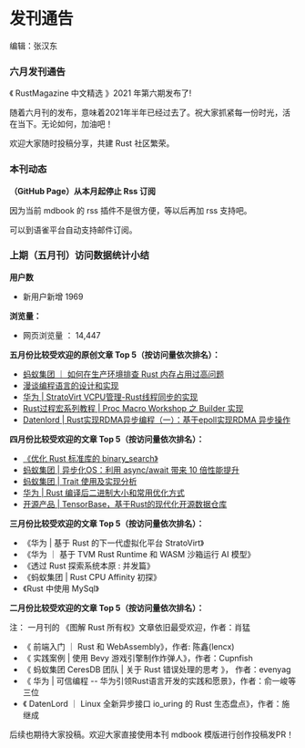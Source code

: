 # 发刊通告

编辑：张汉东

### 六月发刊通告

《 RustMagazine 中文精选 》2021 年第六期发布了! 

随着六月刊的发布，意味着2021年半年已经过去了。祝大家抓紧每一份时光，活在当下。无论如何，加油吧！

欢迎大家随时投稿分享，共建 Rust 社区繁荣。

### 本刊动态

**（GitHub Page）从本月起停止 Rss 订阅**

因为当前 mdbook 的 rss 插件不是很方便，等以后再加 rss 支持吧。

可以到语雀平台自动支持邮件订阅。


### 上期（五月刊）访问数据统计小结

**用户数**

- 新用户新增 1969

**浏览量：**

- 网页浏览量 ： 14,447

**五月份比较受欢迎的原创文章 Top 5（按访问量依次排名）：**

- [蚂蚁集团 ｜ 如何在生产环境排查 Rust 内存占用过高问题](https://rustmagazine.github.io/rust_magazine_2021/chapter_5/rust-memory-troubleshootting.html)
- [漫谈编程语言的设计和实现](https://rustmagazine.github.io/rust_magazine_2021/chapter_5/pl.html)
- [华为 | StratoVirt VCPU管理-Rust线程同步的实现](https://rustmagazine.github.io/rust_magazine_2021/chapter_5/hw_StratoVirt_vcpu.html)
- [Rust过程宏系列教程 | Proc Macro Workshop 之 Builder 实现](https://rustmagazine.github.io/rust_magazine_2021/chapter_5/proc_macro_workshop_guide_for_builder_project.html)
- [Datenlord | Rust实现RDMA异步编程（一）：基于epoll实现RDMA 异步操作](https://rustmagazine.github.io/rust_magazine_2021/chapter_5/rust-epoll-rdma.html)


**四月份比较受欢迎的文章 Top 5（按访问量依次排名）：**

- [《优化 Rust 标准库的 binary_search》](https://rustmagazine.github.io/rust_magazine_2021/chapter_4/improve-std-slice-binary-search.html)
- [蚂蚁集团 | 异步化OS：利用 async/await 带来 10 倍性能提升](https://rustmagazine.github.io/rust_magazine_2021/chapter_4/ant_async_os_opt.html)
- [蚂蚁集团 | Trait 使用及实现分析](https://rustmagazine.github.io/rust_magazine_2021/chapter_4/ant_trait.html)
- [华为 | Rust 编译后二进制大小和常用优化方式](https://rustmagazine.github.io/rust_magazine_2021/chapter_4/hw_bin_opt.html)
- [开源产品 | TensorBase，基于Rust的现代化开源数据仓库](https://rustmagazine.github.io/rust_magazine_2021/chapter_4/tensorbase.html)

**三月份比较受欢迎的文章 Top 5（按访问量依次排名）：**

- 《华为 | 基于 Rust 的下一代虚拟化平台 StratoVirt》
- 《华为 ｜ 基于 TVM Rust Runtime 和 WASM 沙箱运行 AI 模型》
- 《透过 Rust 探索系统本原 : 并发篇》
- 《蚂蚁集团 | Rust CPU Affinity 初探》
- 《Rust 中使用 MySql》


**二月份比较受欢迎的文章 Top 5（按访问量依次排名）：**

注： 一月刊的 《图解 Rust 所有权》文章依旧最受欢迎，作者：肖猛 

- 《 前端入门 ｜ Rust 和 WebAssembly》，作者: 陈鑫(lencx)
- 《 实践案例 | 使用 Bevy 游戏引擎制作炸弹人》，作者：Cupnfish
- 《 蚂蚁集团 CeresDB 团队 | 关于 Rust 错误处理的思考 》， 作者：evenyag
- 《 华为 | 可信编程 -- 华为引领Rust语言开发的实践和愿景》，作者：俞一峻等三位
- 《 DatenLord ｜ Linux 全新异步接口 io_uring 的 Rust 生态盘点》，作者：施继成

后续也期待大家投稿。欢迎大家直接使用本刊 mdbook 模版进行创作投稿发PR！
